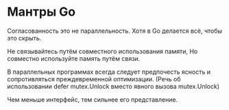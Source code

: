 # Мантры Go

Согласованность это не параллельность.
Хотя в Go делается всё, чтобы это скрыть.

Не связывайтесь путём совместного использования памяти,
Но совместно используйте память путём связи.

В параллельных программах всегда следует предпочесть ясность и сопротивляться преждевременной оптимизации.
(Речь об использовании defer mutex.Unlock вместо явного вызова mutex.Unlock)

Чем меньше интерфейс, тем сильнее его представление.
